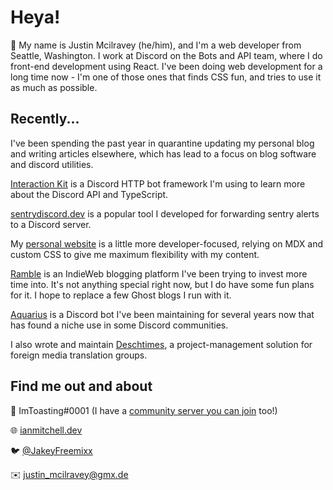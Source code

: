 # Heya!

👋 My name is Justin Mcilravey  (he/him), and I'm a web developer from Seattle, Washington. I work at Discord on the Bots and API team, where I do front-end development using React. I've been doing web development for a long time now - I'm one of those ones that finds CSS fun, and tries to use it as much as possible.

## Recently...

I've been spending the past year in quarantine updating my personal blog and writing articles elsewhere, which has lead to a focus on blog software and discord utilities.

[Interaction Kit](https://github.com/ImToasting/interaction-kit) is a Discord HTTP bot framework I'm using to learn more about the Discord API and TypeScript.

[sentrydiscord.dev](https://github.com/ImToasting/sentrydiscord.dev) is a popular tool I developed for forwarding sentry alerts to a Discord server.

My [personal website](https://github.com/ImToasting/ImToasting.nl) is a little more developer-focused, relying on MDX and custom CSS to give me maximum flexibility with my content.

[Ramble](https://github.com/ImToasting/ramble) is an IndieWeb blogging platform I've been trying to invest more time into. It's not anything special right now, but I do have some fun plans for it. I hope to replace a few Ghost blogs I run with it.

[Aquarius](https://github.com/ImToasting/aquarius) is a Discord bot I've been maintaining for several years now that has found a niche use in some Discord communities.

I also wrote and maintain [Deschtimes](https://github.com/ImToasting/deschtimes), a project-management solution for foreign media translation groups.

## Find me out and about

👾 ImToasting#0001 (I have a [community server you can join](https://discord.gg/bDJbDqK2KT) too!)

🌐 [ianmitchell.dev](https://ianmitchell.dev)

🐦 [@JakeyFreemixx](https://twitter.com/JakeyFreemixx)

✉️ justin_mcilravey@gmx.de

